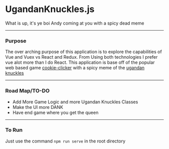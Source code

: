 # UgandanKnuckles.js
What is up, it's ye boi Andy coming at you with a spicy dead meme

---
### Purpose

The over arching purpose of this application is to explore the capabilities of Vue and Vuex vs React and Redux.
From Using both technologies I prefer vue alot more than I do React. This application is base off of the popular web based game 
[cookie-clicker](http://orteil.dashnet.org/cookieclicker/) with a spicy meme of the [ugandan knuckles](https://knowyourmeme.com/memes/ugandan-knuckles)

---
### Road Map/TO-DO

* Add More Game Logic and more Ugandan Knuckles Classes
* Make the UI more DANK
* Have end game where you get the queen

---
### To Run

Just use the command `npm run serve` in the root directory
